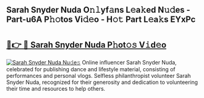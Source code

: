 ## Sarah Snyder Nuda O𝚗𝚕yf𝚊ns L𝚎a𝚔ed N𝚞𝚍es - Part-u6A P𝚑𝚘tos Vi𝚍𝚎o - H𝚘𝚝 Part L𝚎a𝚔s EYxPc

# <h2><a href="http://kf1m1v.oniu.top/?m=Sarah+Snyder+Nuda">🔗👉 🔴 Sarah Snyder Nuda P𝚑ot𝚘𝚜 V𝚒d𝚎o</a></h2>

[![Sarah Snyder Nuda Nu𝚍e𝚜](https://i.imgur.com/0qMVB7G.gif)](http://kf1m1v.oniu.top/?m=Sarah+Snyder+Nuda)
Online influencer Sarah Snyder Nuda, celebrated for publishing dance and lifestyle material, consisting of performances and personal vlogs. Selfless philanthropist volunteer Sarah Snyder Nuda, recognized for their generosity and dedication to volunteering their time and resources to help others.  
